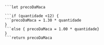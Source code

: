 ```function calculaPrecoTotal(quantidade) {
```let precoDaMaca 
  
```if (quantidade <12) {
```precoDaMaca = 1.30 * quantidade
} 
```else { precoDaMaca = 1.00 * quantidade}
}
```return precoDaMaca
    